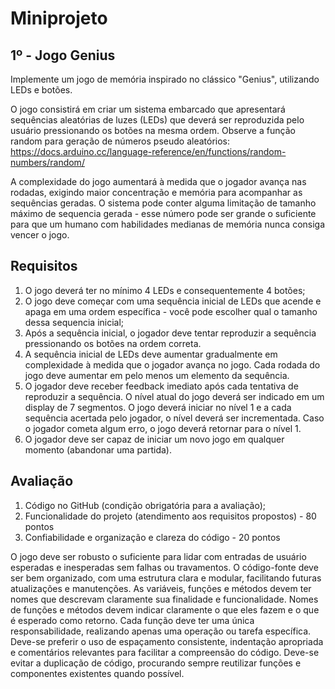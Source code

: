 # Miniprojeto 

## 1º - Jogo Genius
Implemente um jogo de memória inspirado no clássico "Genius", utilizando LEDs e botões.

O jogo consistirá em criar um sistema embarcado que apresentará sequências aleatórias de luzes (LEDs) que deverá ser reproduzida pelo usuário pressionando os botões na mesma ordem. Observe a função random para geração de números pseudo aleatórios: https://docs.arduino.cc/language-reference/en/functions/random-numbers/random/

A complexidade do jogo aumentará à medida que o jogador avança nas rodadas, exigindo maior concentração e memória para acompanhar as sequências geradas. O sistema pode conter alguma limitação de tamanho máximo de sequencia gerada - esse número pode ser grande o suficiente para que um humano com habilidades medianas de memória nunca consiga vencer o jogo.

## Requisitos
1) O jogo deverá ter no mínimo 4 LEDs e consequentemente 4 botões;
2) O jogo deve começar com uma sequência inicial de LEDs que acende e apaga em uma ordem específica - você pode escolher qual o tamanho dessa sequencia inicial;
3) Após a sequência inicial, o jogador deve tentar reproduzir a sequência pressionando os botões na ordem correta.
4) A sequência inicial de LEDs deve aumentar gradualmente em complexidade à medida que o jogador avança no jogo. Cada rodada do jogo deve aumentar em pelo menos um elemento da sequência.
5) O jogador deve receber feedback imediato após cada tentativa de reproduzir a sequência. O nível atual do jogo deverá ser indicado em um display de 7 segmentos. O jogo deverá iniciar no nível 1 e a cada sequência acertada pelo jogador, o nível deverá ser incrementada. Caso o jogador cometa algum erro, o jogo deverá retornar para o nível 1.
6) O jogador deve ser capaz de iniciar um novo jogo em qualquer momento (abandonar uma partida).

## Avaliação
1) Código no GitHub (condição obrigatória para a avaliação);
2) Funcionalidade do projeto (atendimento aos requisitos propostos) - 80 pontos
3) Confiabilidade e organização e clareza do código - 20 pontos

O jogo deve ser robusto o suficiente para lidar com entradas de usuário esperadas e inesperadas sem falhas ou travamentos.
O código-fonte deve ser bem organizado, com uma estrutura clara e modular, facilitando futuras atualizações e manutenções.
As variáveis, funções e métodos devem ter nomes que descrevam claramente sua finalidade e funcionalidade. 
Nomes de funções e métodos devem indicar claramente o que eles fazem e o que é esperado como retorno.
Cada função deve ter uma única responsabilidade, realizando apenas uma operação ou tarefa específica.
Deve-se preferir o uso de espaçamento consistente, indentação apropriada e comentários relevantes para facilitar a compreensão do código.
Deve-se evitar a duplicação de código, procurando sempre reutilizar funções e componentes existentes quando possível.
